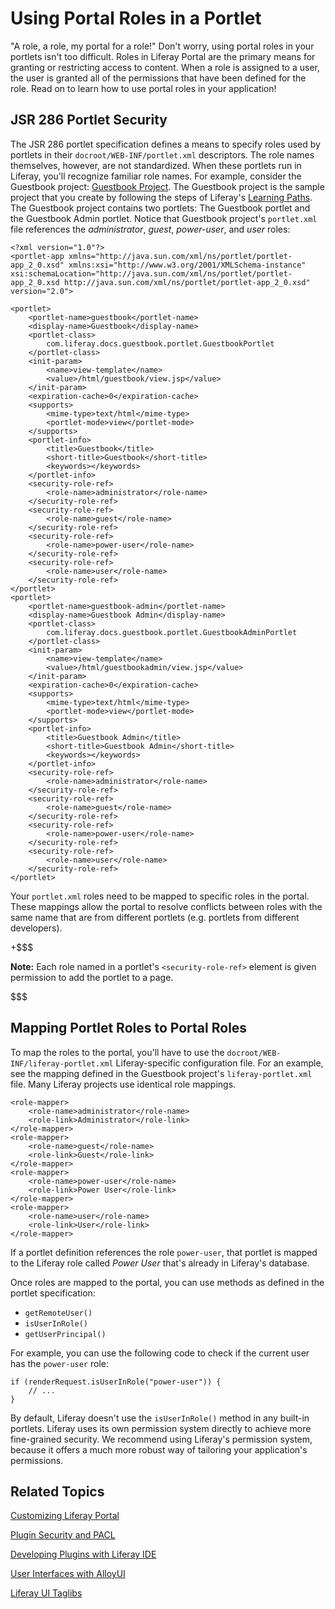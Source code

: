 # Using Portal Roles in a Portlet [](id=using-portal-roles-in-a-portlet)

"A role, a role, my portal for a role!" Don't worry, using portal roles in your
portlets isn't too difficult. Roles in Liferay Portal are the primary means for
granting or restricting access to content. When a role is assigned to a user,
the user is granted all of the permissions that have been defined for the role.
Read on to learn how to use portal roles in your application!

## JSR 286 Portlet Security

The JSR 286 portlet specification defines a means to specify roles used by
portlets in their `docroot/WEB-INF/portlet.xml` descriptors. The role names
themselves, however, are not standardized. When these portlets run in Liferay,
you'll recognize familiar role names. For example, consider the Guestbook
project:
[Guestbook Project](https://github.com/liferay/liferay-docs/tree/6.2.x/develop/learning-paths/mvc/code/learning-sdk/portlets/guestbook-portlet).
The Guestbook project is the sample project that you create by
following the steps of Liferay's
[Learning Paths](https://dev.liferay.com/develop/learning-paths).
The Guestbook project contains two portlets: The Guestbook portlet and the
Guestbook Admin portlet. Notice that Guestbook project's `portlet.xml` file
references the *administrator*, *guest*, *power-user*, and *user* roles: 

    <?xml version="1.0"?>
    <portlet-app xmlns="http://java.sun.com/xml/ns/portlet/portlet-app_2_0.xsd" xmlns:xsi="http://www.w3.org/2001/XMLSchema-instance" xsi:schemaLocation="http://java.sun.com/xml/ns/portlet/portlet-app_2_0.xsd http://java.sun.com/xml/ns/portlet/portlet-app_2_0.xsd" version="2.0">

    <portlet>
        <portlet-name>guestbook</portlet-name>
        <display-name>Guestbook</display-name>
        <portlet-class>
            com.liferay.docs.guestbook.portlet.GuestbookPortlet
        </portlet-class>
        <init-param>
            <name>view-template</name>
            <value>/html/guestbook/view.jsp</value>
        </init-param>
        <expiration-cache>0</expiration-cache>
        <supports>
            <mime-type>text/html</mime-type>
            <portlet-mode>view</portlet-mode>
        </supports>
        <portlet-info>
            <title>Guestbook</title>
            <short-title>Guestbook</short-title>
            <keywords></keywords>
        </portlet-info>
        <security-role-ref>
            <role-name>administrator</role-name>
        </security-role-ref>
        <security-role-ref>
            <role-name>guest</role-name>
        </security-role-ref>
        <security-role-ref>
            <role-name>power-user</role-name>
        </security-role-ref>
        <security-role-ref>
            <role-name>user</role-name>
        </security-role-ref>
    </portlet>
    <portlet>
        <portlet-name>guestbook-admin</portlet-name>
        <display-name>Guestbook Admin</display-name>
        <portlet-class>
            com.liferay.docs.guestbook.portlet.GuestbookAdminPortlet
        </portlet-class>
        <init-param>
            <name>view-template</name>
            <value>/html/guestbookadmin/view.jsp</value>
        </init-param>
        <expiration-cache>0</expiration-cache>
        <supports>
            <mime-type>text/html</mime-type>
            <portlet-mode>view</portlet-mode>
        </supports>
        <portlet-info>
            <title>Guestbook Admin</title>
            <short-title>Guestbook Admin</short-title>
            <keywords></keywords>
        </portlet-info>
        <security-role-ref>
            <role-name>administrator</role-name>
        </security-role-ref>
        <security-role-ref>
            <role-name>guest</role-name>
        </security-role-ref>
        <security-role-ref>
            <role-name>power-user</role-name>
        </security-role-ref>
        <security-role-ref>
            <role-name>user</role-name>
        </security-role-ref>
    </portlet>

Your `portlet.xml` roles need to be mapped to specific roles in the portal.
These mappings allow the portal to resolve conflicts between roles with the same
name that are from different portlets (e.g. portlets from different developers). 

+$$$

**Note:** Each role named in a portlet's `<security-role-ref>` element is given
permission to add the portlet to a page. 

$$$

## Mapping Portlet Roles to Portal Roles

To map the roles to the portal, you'll have to use the
`docroot/WEB-INF/liferay-portlet.xml` Liferay-specific configuration file. For
an example, see the mapping defined in the Guestbook project's
`liferay-portlet.xml` file. Many Liferay projects use identical role mappings.

    <role-mapper>
        <role-name>administrator</role-name>
        <role-link>Administrator</role-link>
    </role-mapper>
    <role-mapper>
        <role-name>guest</role-name>
        <role-link>Guest</role-link>
    </role-mapper>
    <role-mapper>
        <role-name>power-user</role-name>
        <role-link>Power User</role-link>
    </role-mapper>
    <role-mapper>
        <role-name>user</role-name>
        <role-link>User</role-link>
    </role-mapper>

If a portlet definition references the role `power-user`, that portlet is mapped
to the Liferay role called *Power User* that's already in Liferay's database. 

Once roles are mapped to the portal, you can use methods as defined in the
portlet specification: 

- `getRemoteUser()`
- `isUserInRole()`
- `getUserPrincipal()`

For example, you can use the following code to check if the current user has
the `power-user` role:

    if (renderRequest.isUserInRole("power-user")) {
        // ...
    }

By default, Liferay doesn't use the `isUserInRole()` method in any built-in
portlets. Liferay uses its own permission system directly to achieve more
fine-grained security. We recommend using Liferay's permission system,
because it offers a much more robust way of tailoring your application's
permissions. 

## Related Topics

[Customizing Liferay Portal](/develop/tutorials/-/knowledge_base/6-2/customizing-liferay-portal)

[Plugin Security and PACL](/develop/tutorials/-/knowledge_base/6-2/plugin-security-and-pacl)

[Developing Plugins with Liferay IDE](/develop/tutorials/-/knowledge_base/6-2/liferay-ide)

[User Interfaces with AlloyUI](/develop/tutorials/-/knowledge_base/6-2/alloyui)

[Liferay UI Taglibs](/develop/tutorials/-/knowledge_base/6-2/liferay-ui-taglibs)
